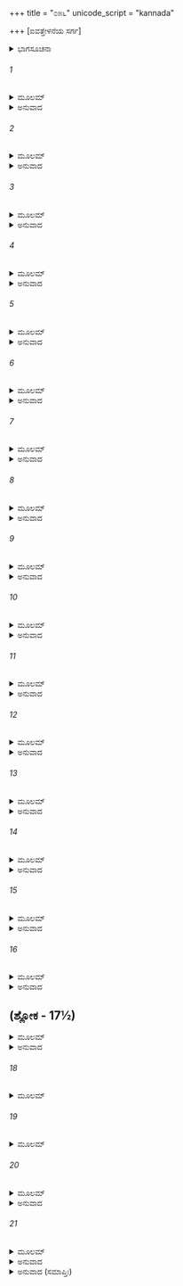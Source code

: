 +++
title = "೦೫೬"
unicode_script = "kannada"

+++
[ಐವತ್ತೇಳನೆಯ ಸರ್ಗ]



<details><summary>ಭಾಗಸೂಚನಾ</summary>

ವಸಿಷ್ಠರು ನೂತನ ಶರೀರ ಧರಿಸಿದುದು, ನಿಮಿಯು ಪ್ರಾಣಿಗಳ ರೆಪ್ಪೆಗಳಲ್ಲಿ ವಾಸಿಸಿದುದು
</details>

###### 1


<details><summary>ಮೂಲಮ್</summary>

ತಾಂ ಶ್ರುತ್ವಾ ದಿವ್ಯಸಂಕಾಶಾಂಕಥಾಮದ್ಭುತದರ್ಶನಾಮ್ ।  
ಲಕ್ಷ್ಮಣಃ ಪರಮಪ್ರೀತೋ ರಾಘವಂ ವಾಕ್ಯಮಬ್ರವೀತ್ ॥
</details>

<details><summary>ಅನುವಾದ</summary>

ಆ ದಿವ್ಯ ಹಾಗೂ ಅದ್ಭುತ ಕಥೆಯನ್ನು ಕೇಳಿ ಲಕ್ಷ್ಮಣನಿಗೆ ಬಹಳ ಸಂತೋಷವಾಯಿತು. ಅವನು ಶ್ರೀರಘುನಾಥನಲ್ಲಿ ಕೇಳಿದನು.॥1॥
</details>

###### 2


<details><summary>ಮೂಲಮ್</summary>

ನಿಕ್ಷಿಪ್ತದೇಹೌ ಕಾಕುತ್ಸ್ಥ ಕಥಂ ತೌ ದ್ವಿಜಪಾರ್ಥಿವೌ ।  
ಪುನರ್ದೇಹೇನ ಸಂಯೋಗಂ ಜಗ್ಮತುರ್ದೇವಸಮ್ಮತೌ ॥
</details>

<details><summary>ಅನುವಾದ</summary>

ಕಾಕುತ್ಸ್ಥನೇ! ದೇವತೆಗಳಿಂದ ಸಮ್ಮಾನಿತರಾದ ಆ ಬ್ರಹ್ಮರ್ಷಿ ವಸಿಷ್ಠರು ಮತ್ತು ರಾಜರ್ಷಿ ನಿಮಿ ತಮ್ಮ-ತಮ್ಮ ಶರೀರ ಬಿಟ್ಟು ಮತ್ತೆ ನೂತನ ಶರೀರಗಳನ್ನು ಹೇಗೆ ಪಡೆದರು.॥2॥
</details>

###### 3


<details><summary>ಮೂಲಮ್</summary>

ತಸ್ಯ ತದ್ಭಾಷಿತಂ ಶ್ರುತ್ವಾ ರಾಮಃ ಸತ್ಯಪರಾಕ್ರಮಃ ।  
ತಾಂ ಕಥಾಂ ಕಥಯಾಮಾಸ ವಸಿಷ್ಠಸ್ಯ ಮಹಾತ್ಮನಃ ॥
</details>

<details><summary>ಅನುವಾದ</summary>

ಅವನ ಪ್ರಶ್ನೆ ಕೇಳಿ ಸತ್ಯಪರಾಕ್ರಮಿ ಶ್ರೀರಾಮನು ಮಹಾತ್ಮಾ ವಸಿಷ್ಠರು ಶರೀರ ಪಡೆದ ಸಂಬಂಧವಾದ ಕಥೆಯನ್ನು ಮುಂದುವರೆಸಿದನು.॥3॥
</details>

###### 4


<details><summary>ಮೂಲಮ್</summary>

ಯಃ ಸ ಕುಂಭೋ ರಘುಶ್ರೇಷ್ಠ ತೇಜಃಪೂರ್ಣೋ ಮಹಾತ್ಮನೋಃ ।  
ತಸ್ಮಿಂಸ್ತೇಜೋಮಯೌ ವಿಪ್ರೌಸಂಭೂತಾವೃಷಿಸತ್ತವೌ ॥
</details>

<details><summary>ಅನುವಾದ</summary>

ರಘುಶ್ರೇಷ್ಠ! ಮಹಾತ್ಮಾ ಮಿತ್ರ ಮತ್ತು ವರುಣ ದೇವನ ತೇಜ (ವೀರ್ಯ)ದಿಂದ ಕೂಡಿದ ಆ ಪ್ರಸಿದ್ಧ ಕುಂಭದಿಂದ ಇಬ್ಬರು ತೇಜಸ್ವೀ ಬ್ರಾಹ್ಮಣರು ಪ್ರಕಟರಾದರು. ಅವರಿಬ್ಬರೂ ಋಷಿಗಳಲ್ಲಿ ಶ್ರೇಷ್ಠರಾಗಿದ್ದರು.॥4॥
</details>

###### 5


<details><summary>ಮೂಲಮ್</summary>

ಪೂರ್ವಂ ಸಮಭವತ್ತತ್ರ ಅಗಸ್ತ್ಯೋ ಭಗವಾನೃಷಿಃ ।  
ನಾಹಂ ಸುತಸ್ತವೇತ್ಯುಕ್ತ್ವಾಮಿತ್ರಂ ತಸ್ಮಾದಪಾಕ್ರಮತ್ ॥
</details>

<details><summary>ಅನುವಾದ</summary>

ಮೊದಲಿಗೆ ಆ ಘಟದಿಂದ ಮಹರ್ಷಿ ಅಗಸ್ತ್ಯರು ಉತ್ಪನ್ನರಾದರು ಹಾಗೂ ಮಿತ್ರನಲ್ಲಿ ‘ನಾನು ನಿಮ್ಮ ಪುತ್ರನಲ್ಲ’ ಎಂದು ಹೇಳಿ ಅಲ್ಲಿಂದ ಬೇರೆಡೆಗೆ ಹೊರಟುಹೋದರು.॥5॥
</details>

###### 6


<details><summary>ಮೂಲಮ್</summary>

ತದ್ಧಿ ತೇಜಸ್ತು ಮಿತ್ರಸ್ಯ ಉರ್ವಶ್ಯಾಃಪೂರ್ವಮಾಹಿತಮ್ ।  
ತಸ್ಮಿನ್ಸಮಭವತ್ಕುಂಭೇ ತತ್ತೇಜೋ ಯತ್ರ ವಾರುಣಮ್ ॥
</details>

<details><summary>ಅನುವಾದ</summary>

ಊರ್ವಶಿಯ ನಿಮಿತ್ತದಿಂದ ಮೊದಲೇ ಆ ಕುಂಭದಲ್ಲಿ ಮಿತ್ರನ ತೇಜ ಸ್ಥಾಪಿತವಾಗಿತ್ತು. ಅನಂತರ ಆ ಕುಂಭದಲ್ಲಿ ವರುಣದೇವನ ತೇಜವೂ ಸಮ್ಮಿಲಿತವಾಗಿತ್ತು.॥6॥
</details>

###### 7


<details><summary>ಮೂಲಮ್</summary>

ಕಸ್ಯಚಿತ್ತ್ವಥ ಕಾಲಸ್ಯ ಮಿತ್ರಾವರುಣಸಂಭವಃ ।  
ವಸಿಷ್ಠಸ್ತೇಜಸಾ ಯುಕ್ತೋ ಜಜ್ಞೇ ಇಕ್ಷ್ವಾಕುದೈವತಮ್ ॥
</details>

<details><summary>ಅನುವಾದ</summary>

ಅನಂತರ ಕೆಲವು ಕಾಲದಲ್ಲಿ ಮಿತ್ರಾವರುಣರ ಆ ವೀರ್ಯದಿಂದ ತೇಜಸ್ವೀ ವಸಿಷ್ಠ ಮುನಿಯ ಪ್ರಾದುರ್ಭಾವವಾಯಿತು. ಅವರು ಇಕ್ಷ್ವಾಕು ಕುಲದ ಗುರು ಅಥವಾ ಪುರೋಹಿತರಾದರು.॥7॥
</details>

###### 8


<details><summary>ಮೂಲಮ್</summary>

ತಮಿಕ್ಷ್ವಾ ಕುರ್ಮಹಾತೇಜಾ ಜಾತಮಾತ್ರಮನಿಂದಿತಮ್ ।  
ವವ್ರೇ ಪುರೋಧಸಂ ಸೌಮ್ಯ ವಂಶಸ್ಯಾಸ್ಯ ಹಿತಾಯ ನಃ ॥
</details>

<details><summary>ಅನುವಾದ</summary>

ಸೌಮ್ಯ ಲಕ್ಷ್ಮಣ! ಮಹಾತೇಜಸ್ವೀ ರಾಜಾ ಇಕ್ಷ್ವಾಕು ಅವರು ಹುಟ್ಟಿದಾಕ್ಷಣ ನಮ್ಮ ಕುಲದ ಹಿತಕ್ಕಾಗಿ ಅವರನ್ನು ಪುರೋಹಿತರನ್ನಾಗಿ ಮಾಡಿಕೊಂಡನು.॥8॥
</details>

###### 9


<details><summary>ಮೂಲಮ್</summary>

ಏವಂ ತ್ವಪೂರ್ವದೇಹಸ್ಯ ವಸಿಷ್ಠಸ್ಯ ಮಹಾತ್ಮನಃ ।  
ಕಥಿತೋ ನಿರ್ಗಮಃ ಸೌಮ್ಯ ನಿಮೇಃ ಶೃಣು ಯಥಾಭವತ್ ॥
</details>

<details><summary>ಅನುವಾದ</summary>

ಸೌಮ್ಯ! ಹೀಗೆ ನೂತನ ಶರೀರದಿಂದ ಕೂಡಿದ ವಸಿಷ್ಠ ಮುನಿಗಳ ಉತ್ಪತ್ತಿಯನ್ನು ತಿಳಿಸಿರುವೆ. ಈಗ ನಿಮಿಯ ವೃತ್ತಾಂತವನ್ನು ಕೇಳು.॥9॥
</details>

###### 10


<details><summary>ಮೂಲಮ್</summary>

ದೃಷ್ಟ್ವಾ ವಿದೇಹಂರಾಜಾನಮೃಷಯಃ ಸರ್ವ ಏವ ತೇ ।  
ತಂ ಚ ತೇ ಯಾಜಯಾಮಾಸುರ್ಯಜ್ಞದೀಕ್ಷಾಂ ಮನೀಷಿಣಃ ॥
</details>

<details><summary>ಅನುವಾದ</summary>

ನಿಮಿರಾಜನು ದೇಹದಿಂದ ಬೇರೆಯಾದುದನ್ನು ನೋಡಿದ ವಿದ್ವಾಂಸರಾದ ಎಲ್ಲ ಋಷಿಗಳು ಸ್ವತಃ ಯಜ್ಞದ ದೀಕ್ಷೆ ಕೈಗೊಂಡು ಆ ಯಜ್ಞವನ್ನು ಪೂರ್ಣಗೊಳಿಸಿದರು.॥10॥
</details>

###### 11


<details><summary>ಮೂಲಮ್</summary>

ತಂ ಚ ದೇಹಂ ನರೇಂದ್ರಸ್ಯ ರಕ್ಷಂತಿ ಸ್ಮ ದ್ವಿಜೋತ್ತಮಾಃ ।  
ಗಂಧೈರ್ಮಾಲ್ಯೈಶ್ಚ ವಸ್ತ್ರೈಶ್ಚ ಪೌರಭೃತ್ಯಸಮನ್ವಿತಾಃ ॥
</details>

<details><summary>ಅನುವಾದ</summary>

ಶ್ರೇಷ್ಠ ಮಹರ್ಷಿಗಳೂ, ಪುರವಾಸಿಗಳೂ, ಸೇವಕರೊಂದಿಗೆ ಗಂಧ, ಪುಷ್ಪ, ವಸ್ತ್ರಸಹಿತ ನಿಮಿರಾಜನ ಆ ಶರೀರವನ್ನು ಎಣ್ಣೆಯ ಕೊಪ್ಪರಿಗೆಯಲ್ಲಿ ಸುರಕ್ಷಿತವಾಗಿ ಇರಿಸಿದರು.॥11॥
</details>

###### 12


<details><summary>ಮೂಲಮ್</summary>

ತತೋ ಯಜ್ಞೇ ಸಮಾಪ್ತೇ ತುಭೃಗುಸ್ತತ್ರೇದಮಬ್ರವೀತ್ ।  
ಆನಯಿಷ್ಯಾಮಿ ತೇ ಚೇತಸ್ತುಷ್ಟೋಽಸ್ಮಿ ತವಪಾರ್ಥಿವ ॥
</details>

<details><summary>ಅನುವಾದ</summary>

ಬಳಿಕ ಯಜ್ಞ ಸಮಾಪ್ತವಾದಾಗ ಅಲ್ಲಿ ಭೃಗು ಹೇಳಿದನು - ರಾಜನ ಜೀವಾತ್ಮವನ್ನು ಸಂಬೋಧಿಸುತ್ತಾ ರಾಜನೇ! ನಾನು ನಿನ್ನ ಮೇಲೆ ಬಹಳ ಸಂತುಷ್ಟನಾಗಿದ್ದೇನೆ; ಆದ್ದರಿಂದ ನೀನು ಬಯಸುವೆಯಾದರೆ ನಿನ್ನ ಜೀವ ಚೈತನ್ಯವನ್ನು ಪುನಃ ಈ ಶರೀರದಲ್ಲಿ ನಾನು ತುಂಬಿ ಕೊಡುವೆನು.॥12॥
</details>

###### 13


<details><summary>ಮೂಲಮ್</summary>

ಸುಪ್ರೀತಾಶ್ಚ ಸುರಾಃ ಸರ್ವೇನಿಮೇಶ್ಚೇತಸ್ತದಾಬ್ರುವನ್ ।  
ವರಂ ವರಯ ರಾಜರ್ಷೇ ಕ್ವ ತೇ ಚೇತೋ ನಿರೂಪ್ಯತಾಮ್ ॥
</details>

<details><summary>ಅನುವಾದ</summary>

ಭೃಗುಗಳೊಂದಿಗೆ ಇತರ ದೇವತೆಗಳೆಲ್ಲರೂ ಅತ್ಯಂತ ಪ್ರಸನ್ನರಾಗಿ ನಿಮಿಯ ಜೀವಾತ್ಮನಲ್ಲಿ ಹೇಳಿದರು - ರಾಜರ್ಷಿಯೇ! ನಿನ್ನ ಜೀವ-ಚೈತನ್ಯವನ್ನು ಎಲ್ಲಿ ಸ್ಥಾಪಿಸಬೇಕೆಂದು ವರವನ್ನು ಕೇಳು.॥13॥
</details>

###### 14


<details><summary>ಮೂಲಮ್</summary>

ಏವಮುಕ್ತಃ ಸುರೈಃ ಸರ್ವೈರ್ನಿಮೇಶ್ಚೇತಸ್ತದಾಬ್ರವೀತ್ ।  
ನೇತ್ರೇಷು ಸರ್ವಭೂತಾನಾಂ ವಸೇಯಂಸುರಸತ್ತಮಾಃ ॥
</details>

<details><summary>ಅನುವಾದ</summary>

ಸಮಸ್ತ ದೇವತೆಗಳು ಹೀಗೆ ಹೇಳಿದಾಗ ನಿಮಿಯ ಜೀವಾತ್ಮನು ಅವರಲ್ಲಿ ಹೇಳಿದನು - ಸುರಶ್ರೇಷ್ಠರೇ ! ನಾನು ಸಮಸ್ತ ಪ್ರಾಣಿಗಳ ನೇತ್ರಗಳಲ್ಲಿ ವಾಸಿಸಲು ಬಯಸುತ್ತೇನೆ.॥14॥
</details>

###### 15


<details><summary>ಮೂಲಮ್</summary>

ಬಾಢಮಿತ್ಯೇವ ವಿಬುಧಾ ನಿಮೇಶ್ಚೇತಸ್ತದಾಬ್ರುವನ್ ।  
ನೇತ್ರೇಷುಸರ್ವಭೂತಾನಾಂ ವಾಯುಭೂತಶ್ಚರಿಷ್ಯಸಿ ॥
</details>

<details><summary>ಅನುವಾದ</summary>

ಆಗ ದೇವತೆಗಳು ನಿಮಿಯ ಜೀವಾತ್ಮನಲ್ಲಿ ಹೇಳಿದರು - ಬಹಳ ಒಳ್ಳೆಯದು, ನೀನು ವಾಯುರೂಪವಾಗಿ ಸಮಸ್ತ ಪ್ರಾಣಿಗಳ ಕಣ್ಣುಗಳಲ್ಲಿ ವಿಚರಿಸುತ್ತಾ ಇರುವೆ.॥15॥
</details>

###### 16


<details><summary>ಮೂಲಮ್</summary>

ತ್ವತ್ಕೃತೇ ಚ ನಿಮಿಷ್ಯಂತಿ ಚಕ್ಷೂಂಷಿ ಪೃಥಿವೀಪತೇ ।  
ವಾಯುಭೂತೇನ ಚರತಾ ವಿಶ್ರಾಮಾರ್ಥಂ ಮುಹುರ್ಮುಹುಃ ॥
</details>

<details><summary>ಅನುವಾದ</summary>

ಪೃಥಿವೀನಾಥನೇ! ವಾಯುರೂಪದಿಂದ ಸಂಚರಿಸುವ ನಿನಗೆ ವಿಶ್ರಾಂತಿಗಾಗಿ ಪ್ರಾಣಿಗಳು ಪದೇ-ಪದೇ ರೆಪ್ಪೆಗಳನ್ನು ಮುಚ್ಚಿಕೊಳ್ಳುತ್ತಾ ಇರುವರು.॥16॥
</details>

## (ಶ್ಲೋಕ - 17½)


<details><summary>ಮೂಲಮ್</summary>

ಏವಮುಕ್ತ್ವಾ ತು ವಿಬುಧಾಃ ಸರ್ವೇ ಜಗ್ಮುರ್ಯಥಾಗತಮ್ ।  
ಋಷಯೋಽಪಿ ಮಹಾತ್ಮಾನೋ ನಿಮೇರ್ದೇಹಂ ಸಮಾಹರನ್ ॥  
ಅರಣಿಂ ತತ್ರ ನಿಕ್ಷಿಪ್ಯ ಮಥನಂ ಚಕ್ರುರೋಜಸಾ ।
</details>

<details><summary>ಅನುವಾದ</summary>

ಹೀಗೆ ಹೇಳಿ ದೇವತೆಗಳೆಲ್ಲರೂ ಹೊರಟು ಹೋದರು. ಮತ್ತೆ ಮಹಾತ್ಮಾ ಋಷಿಗಳು ನಿಮಿಯ ಶರೀರವನ್ನು ಅರಣಿಯ ಮೇಲೆ ಇಟ್ಟು ವೇಗವಾಗಿ ಕಡೆಯತೊಡಗಿದರು.॥17½॥
</details>

###### 18


<details><summary>ಮೂಲಮ್</summary>

ಮಂತ್ರಹೋಮೈರ್ಮಹಾತ್ಮಾನಃಪುತ್ರಹೇತೋರ್ನಿಮೇಸ್ತದಾ ॥
</details>

###### 19


<details><summary>ಮೂಲಮ್</summary>

ಅರಣ್ಯಾಂ ಮಥ್ಯಮಾನಾಯಾಂ ಪ್ರಾದುರ್ಭೂತೋ ಮಹಾತಪಾಃ ।  
ಮಥನಾನ್ಮಿಥಿರಿತ್ಯಾಹುರ್ಜನನಾಜ್ಜನಕೋಽಭವತ್ ॥
</details>

###### 20


<details><summary>ಮೂಲಮ್</summary>

ಯಸ್ಮಾದ್ವಿದೇಹಾತ್ಸಂಭೂತೋವೈದೇಹಸ್ತು ತತಃ ಸ್ಮೃತಃ ।  
ಏವಂ ವಿದೇಹರಾಜಶ್ಚ ಜನಕಃ ಪೂರ್ವಕೋಽಭವತ್ ।  
ಮಿಥಿರ್ನಾಮ ಮಹಾತೇಜಾಸ್ತೇನಾಯಂ ಮೈಥಿಲೋಽಭವತ್ ॥
</details>

<details><summary>ಅನುವಾದ</summary>

ಹಿಂದಿನಂತೆ ಮಂತ್ರೋಚ್ಚಾರಣಪೂರ್ವಕ ಹೋಮ ಮಾಡುತ್ತಾ ಆ ಮಹಾತ್ಮರು ನಿಮಿಯ ಪುತ್ರನ ಉತ್ಪತ್ತಿಗಾಗಿ ಅರಣಿಮಂಥನ ಪ್ರಾರಂಭಿಸಿದಾಗ ಅದರಿಂದ ಮಹಾತೇಜಸ್ವೀ ಮಿಥಿ ಎಂಬುವನು ಉತ್ಪನ್ನನಾದನು. ಜನ್ಮಕ್ಕೆ ಈ ಅದ್ಭುತ ಕಾರಣವಾದ್ದರಿಂದ ಅವನು ಜನಕನೆಂದಾದನು ಹಾಗೂ ವಿದೇಹ (ಜೀವರಹಿತ ಶರೀರ)ದಿಂದ ಪ್ರಕಟನಾದ ಕಾರಣ ಅವನನ್ನು ವೈದೇಹ ಎಂದೂ ಹೇಳಲಾಯಿತು. ಹೀಗೆ ಮೊದಲು ವಿದೇಹರಾಜಾ ಜನಕನ ಹೆಸರು ಮಹಾತೇಜಸ್ವೀ ಮಿಥಿ ಎಂದಾಯಿತು. ಅವನಿಂದ ಈ ಜನಕವಂಶ ಮೈಥಿಲವೆಂದಾಯಿತು.॥18-20॥
</details>

###### 21


<details><summary>ಮೂಲಮ್</summary>

ಇತಿ ಸರ್ವಮಶೇಷತೋ ಮಯಾ  
ಕಥಿತಂ ಸಂಭವಕಾರಣಂ ತು ಸೌಮ್ಯ ।  
ನೃಪಪುಂಗವಶಾಪಜಂ ದ್ವಿಜಸ್ಯ  
ದ್ವಿಜಶಾಪಾಚ್ಚ ಯದದ್ಭುತಂ ನೃಪಸ್ಯ ॥
</details>

<details><summary>ಅನುವಾದ</summary>

ಸೌಮ್ಯ ಲಕ್ಷ್ಮಣ! ರಾಜರಲ್ಲಿ ಶ್ರೇಷ್ಠನಾದ ನಿಮಿಯ ಶಾಪದಿಂದ ಬ್ರಾಹ್ಮಣ ವಸಿಷ್ಠರ ಮತ್ತು ವಸಿಷ್ಠರ ಶಾಪದಿಂದ ರಾಜಾನಿಮಿಯ ಈ ಅದ್ಭುತ ಜನ್ಮ ಘಟಿಸಿತು. ಅದೆಲ್ಲವನ್ನು ನಾನು ನಿನಗೆ ತಿಳಿಸಿರುವೆನು.॥21॥
</details>

<details><summary>ಅನುವಾದ (ಸಮಾಪ್ತಿಃ)</summary>

ಶ್ರೀವಾಲ್ಮೀಕಿ ವಿರಚಿತ ಆರ್ಷರಾಮಾಯಣ ಆದಿಕಾವ್ಯದ ಉತ್ತರ ಕಾಂಡದಲ್ಲಿ ಐವತ್ತೇಳನೆಯ ಸರ್ಗ ಪೂರ್ಣವಾಯಿತು. ॥57॥
</details>
